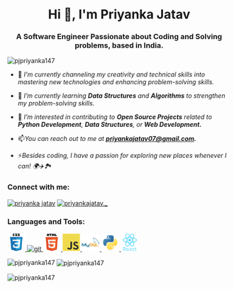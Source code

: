<!--
**PJPriyanka147/PJPriyanka147** is a ✨ _special_ ✨ repository because its `README.md` (this file) appears on your GitHub profile.

Here are some ideas to get you started:



- 🌱 I’m currently learning ...
- 👯 I’m looking to collaborate on ...
- 🤔 I’m looking for help with ...
- 💬 Ask me about ...
- 📫 How to reach me: ...
- 😄 Pronouns: ...
- ⚡ Fun fact: ...
-->
<h1 align="center">Hi 👋, I'm Priyanka Jatav</h1>
<h3 align="center">A Software Engineer Passionate about Coding and Solving problems, based in India.</h3>

<p align="left"> <img src="https://komarev.com/ghpvc/?username=pjpriyanka147&label=Profile%20views&color=0e75b6&style=flat" alt="pjpriyanka147" /> </p>

- 🔭 *I'm currently channeling my creativity and technical skills into mastering new technologies and enhancing problem-solving skills.*

- 🌱 *I’m currently learning **Data Structures** and **Algorithms** to strengthen my problem-solving skills.*
 
- 👯 *I’m interested in contributing to **Open Source Projects** related to **Python Development**, **Data Structures**, or **Web Development.***

- 📫*You can reach out to me at **priyankajatav07@gmail.com.***
  
- ⚡*Besides coding, I have a passion for exploring new places whenever I can! 🌍✈️🏞️*

<h3 align="left">Connect with me:</h3>
<p align="left">
<a href="https://linkedin.com/in/priyanka-jatav-058895202" target="blank"><img align="center" src="https://raw.githubusercontent.com/rahuldkjain/github-profile-readme-generator/master/src/images/icons/Social/linked-in-alt.svg" alt="priyanka jatav" height="30" width="40" /></a>
<a href="https://instagram.com/priyankajatav._" target="blank"><img align="center" src="https://raw.githubusercontent.com/rahuldkjain/github-profile-readme-generator/master/src/images/icons/Social/instagram.svg" alt="priyankajatav._" height="30" width="40" /></a>
</p>

<h3 align="left">Languages and Tools:</h3>
<p align="left"> <a href="https://www.w3schools.com/css/" target="_blank" rel="noreferrer"> <img src="https://raw.githubusercontent.com/devicons/devicon/master/icons/css3/css3-original-wordmark.svg" alt="css3" width="40" height="40"/> </a> <a href="https://git-scm.com/" target="_blank" rel="noreferrer"> <img src="https://www.vectorlogo.zone/logos/git-scm/git-scm-icon.svg" alt="git" width="40" height="40"/> </a> <a href="https://www.w3.org/html/" target="_blank" rel="noreferrer"> <img src="https://raw.githubusercontent.com/devicons/devicon/master/icons/html5/html5-original-wordmark.svg" alt="html5" width="40" height="40"/> </a> <a href="https://developer.mozilla.org/en-US/docs/Web/JavaScript" target="_blank" rel="noreferrer"> <img src="https://raw.githubusercontent.com/devicons/devicon/master/icons/javascript/javascript-original.svg" alt="javascript" width="40" height="40"/> </a> <a href="https://www.mysql.com/" target="_blank" rel="noreferrer"> <img src="https://raw.githubusercontent.com/devicons/devicon/master/icons/mysql/mysql-original-wordmark.svg" alt="mysql" width="40" height="40"/> </a> <a href="https://www.python.org" target="_blank" rel="noreferrer"> <img src="https://raw.githubusercontent.com/devicons/devicon/master/icons/python/python-original.svg" alt="python" width="40" height="40"/> </a> <a href="https://reactjs.org/" target="_blank" rel="noreferrer"> <img src="https://raw.githubusercontent.com/devicons/devicon/master/icons/react/react-original-wordmark.svg" alt="react" width="40" height="40"/> </a> </p>


<p><img align="left" src="https://github-readme-stats.vercel.app/api/top-langs?username=pjpriyanka147&theme=midnight-purple&show_icons=true&locale=en&layout=compact" alt="pjpriyanka147" /></p>

<p>&nbsp;<img align="center" src="https://github-readme-stats.vercel.app/api?username=pjpriyanka147&theme=midnight-purple&show_icons=true&locale=en" alt="pjpriyanka147" /></p>

<p><img align="center" src="https://github-readme-streak-stats.herokuapp.com/?user=pjpriyanka147&theme=vision-friendly-dark" alt="pjpriyanka147" /></p>
